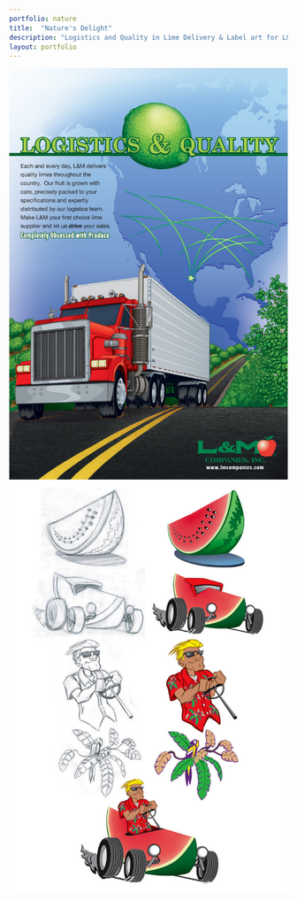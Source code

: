```yaml
---
portfolio: nature
title:  "Nature's Delight"
description: "Logistics and Quality in Lime Delivery & Label art for L&M Companies Deuce Coupe Seedless Watermelons and Organic Watermelons"
layout: portfolio
---
```

<div class="row">
    <div class="col-md-6">
    <img src="../images/nature3.jpg" class="img-fluid"/>
    </div>
    <div class="col-md-6">
    <img src="../images/nature4.jpg" class="img-fluid"/>
    </div>
</div>